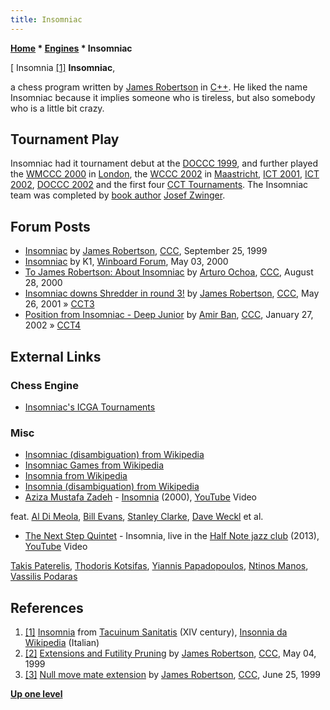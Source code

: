 ```yaml
---
title: Insomniac
---
```

**[Home](Home "Home") \* [Engines](Engines "Engines") \* Insomniac**



[ Insomnia <a id="cite-note-1" href="#cite-ref-1">[1]</a>
**Insomniac**,  

a chess program written by [James Robertson](James_Robertson "James Robertson") in [C++](Cpp "Cpp"). He liked the name Insomniac because it implies someone who is tireless, but also somebody who is a little bit crazy.



## Tournament Play


Insomniac had it tournament debut at the [DOCCC 1999](DOCCC_1999 "DOCCC 1999"), and further played the [WMCCC 2000](WMCCC_2000 "WMCCC 2000") in [London](https://en.wikipedia.org/wiki/London), the [WCCC 2002](WCCC_2002 "WCCC 2002") in [Maastricht](https://en.wikipedia.org/wiki/Maastricht), [ICT 2001](ICT_2001 "ICT 2001"), [ICT 2002](ICT_2002 "ICT 2002"), [DOCCC 2002](DOCCC_2002 "DOCCC 2002") and the first four [CCT Tournaments](CCT_Tournaments "CCT Tournaments"). The Insomniac team was completed by [book author](Category:Opening_Book_Author "Category:Opening Book Author") [Josef Zwinger](index.php?title=Josef_Zwinger&action=edit&redlink=1 "Josef Zwinger (page does not exist)"). 



## Forum Posts


* [Insomniac](https://www.stmintz.com/ccc/index.php?id=70331) by [James Robertson](James_Robertson "James Robertson"), [CCC](CCC "CCC"), September 25, 1999
* [Insomniac](http://www.open-aurec.com/wbforum/viewtopic.php?f=18&t=31418) by K1, [Winboard Forum](Computer_Chess_Forums "Computer Chess Forums"), May 03, 2000
* [To James Robertson: About Insomniac](https://www.stmintz.com/ccc/index.php?id=127156) by [Arturo Ochoa](Arturo_Ochoa "Arturo Ochoa"), [CCC](CCC "CCC"), August 28, 2000
* [Insomniac downs Shredder in round 3!](https://www.stmintz.com/ccc/index.php?id=171837) by [James Robertson](James_Robertson "James Robertson"), [CCC](CCC "CCC"), May 26, 2001 » [CCT3](CCT3 "CCT3")
* [Position from Insomniac - Deep Junior](https://www.stmintz.com/ccc/index.php?id=210221) by [Amir Ban](Amir_Ban "Amir Ban"), [CCC](CCC "CCC"), January 27, 2002 » [CCT4](CCT4 "CCT4")


## External Links


### Chess Engine


* [Insomniac's ICGA Tournaments](https://www.game-ai-forum.org/icga-tournaments/program.php?id=74)


### Misc


* [Insomniac (disambiguation) from Wikipedia](https://en.wikipedia.org/wiki/Insomniac)
* [Insomniac Games from Wikipedia](https://en.wikipedia.org/wiki/Insomniac_Games)
* [Insomnia from Wikipedia](https://en.wikipedia.org/wiki/Insomnia)
* [Insomnia (disambiguation) from Wikipedia](https://en.wikipedia.org/wiki/Insomnia_%28disambiguation%29)
* [Aziza Mustafa Zadeh](Category:Aziza_Mustafa_Zadeh "Category:Aziza Mustafa Zadeh") - [Insomnia](https://en.wikipedia.org/wiki/Inspiration_%28Aziza_Mustafa_Zadeh_album%29) (2000), [YouTube](https://en.wikipedia.org/wiki/YouTube) Video


 feat. [Al Di Meola](Category:Al_Di_Meola "Category:Al Di Meola"), [Bill Evans](Category:Bill_Evans "Category:Bill Evans"), [Stanley Clarke](Category:Stanley_Clarke "Category:Stanley Clarke"), [Dave Weckl](Category:Dave_Weckl "Category:Dave Weckl") et al.
 
* [The Next Step Quintet](Category:The_Next_Step_Quintet "Category:The Next Step Quintet") - Insomnia, live in the [Half Note jazz club](https://www.halfnote.gr/%7C) (2013), [YouTube](https://en.wikipedia.org/wiki/YouTube) Video


 [Takis Paterelis](https://www.discogs.com/artist/359822-Takis-Paterelis), [Thodoris Kotsifas](https://www.jazzonline.gr/musicians/item/2438-kotsifas-thodoris.html), [Yiannis Papadopoulos](https://fandalism.com/yiannispapadopoulos), [Ntinos Manos](https://el-gr.facebook.com/ntinos.manos), [Vassilis Podaras](http://www.parosjazzacademy.com/vasilis-podaras.html)
 
## References


1. <a id="cite-ref-1" href="#cite-note-1">[1]</a> [Insomnia](http://it.wikipedia.org/wiki/Insonnia) from [Tacuinum Sanitatis](https://en.wikipedia.org/wiki/Tacuinum_Sanitatis) (XIV century), [Insonnia da Wikipedia](http://it.wikipedia.org/wiki/Insonnia) (Italian)
2. <a id="cite-ref-2" href="#cite-note-2">[2]</a> [Extensions and Futility Pruning](https://www.stmintz.com/ccc/index.php?id=50627) by [James Robertson](James_Robertson "James Robertson"), [CCC](CCC "CCC"), May 04, 1999
3. <a id="cite-ref-3" href="#cite-note-3">[3]</a> [Null move mate extension](https://www.stmintz.com/ccc/index.php?id=57953) by [James Robertson](James_Robertson "James Robertson"), [CCC](CCC "CCC"), June 25, 1999

**[Up one level](Engines "Engines")**







 
